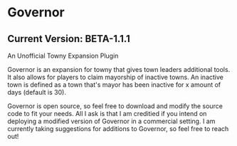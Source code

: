 # Governor
## Current Version: BETA-1.1.1
An Unofficial Towny Expansion Plugin

Governor is an expansion for towny that gives town leaders additional tools. It also allows for players to claim mayorship of inactive towns. An inactive town is defined as a town that's mayor has been inactive for x amount of days (default is 30). 

Governor is open source, so feel free to download and modify the source code to fit your needs. All I ask is that I am creditied if you intend on deploying a modified version of Governor in a commercial setting. I am currently taking suggestions for additions to Governor, so feel free to reach out!
